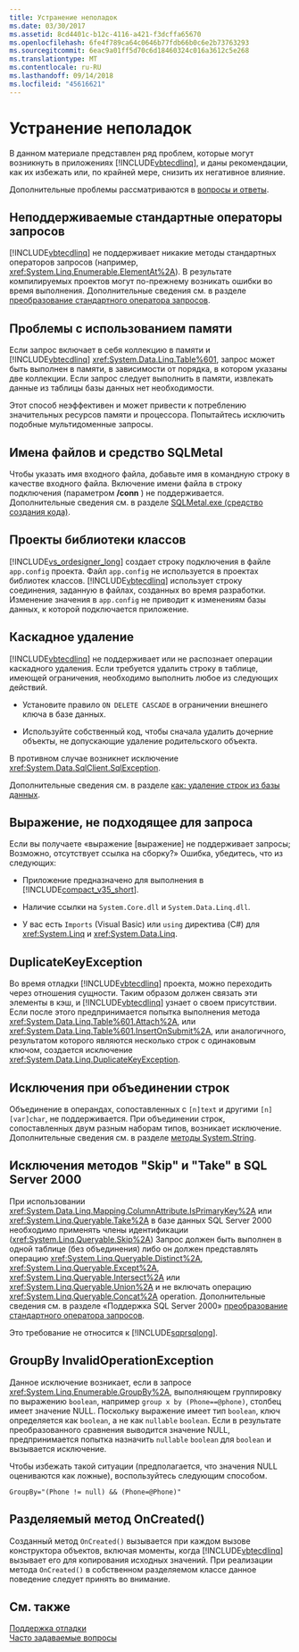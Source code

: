 ```yaml
---
title: Устранение неполадок
ms.date: 03/30/2017
ms.assetid: 8cd4401c-b12c-4116-a421-f3dcffa65670
ms.openlocfilehash: 6fe4f789ca64c0646b77fdb66b0c6e2b73763293
ms.sourcegitcommit: 6eac9a01ff5d70c6d18460324c016a3612c5e268
ms.translationtype: MT
ms.contentlocale: ru-RU
ms.lasthandoff: 09/14/2018
ms.locfileid: "45616621"
---
```

# <a name="troubleshooting"></a>Устранение неполадок
В данном материале представлен ряд проблем, которые могут возникнуть в приложениях [!INCLUDE[vbtecdlinq](../../../../../../includes/vbtecdlinq-md.md)], и даны рекомендации, как их избежать или, по крайней мере, снизить их негативное влияние.  
  
 Дополнительные проблемы рассматриваются в [вопросы и ответы](../../../../../../docs/framework/data/adonet/sql/linq/frequently-asked-questions.md).  
  
## <a name="unsupported-standard-query-operators"></a>Неподдерживаемые стандартные операторы запросов  
 [!INCLUDE[vbtecdlinq](../../../../../../includes/vbtecdlinq-md.md)] не поддерживает никакие методы стандартных операторов запросов (например, <xref:System.Linq.Enumerable.ElementAt%2A>). В результате компилируемых проектов могут по-прежнему возникать ошибки во время выполнения. Дополнительные сведения см. в разделе [преобразование стандартного оператора запросов](../../../../../../docs/framework/data/adonet/sql/linq/standard-query-operator-translation.md).  
  
## <a name="memory-issues"></a>Проблемы с использованием памяти  
 Если запрос включает в себя коллекцию в памяти и [!INCLUDE[vbtecdlinq](../../../../../../includes/vbtecdlinq-md.md)] <xref:System.Data.Linq.Table%601>, запрос может быть выполнен в памяти, в зависимости от порядка, в котором указаны две коллекции. Если запрос следует выполнить в памяти, извлекать данные из таблицы базы данных нет необходимости.  
  
 Этот способ неэффективен и может привести к потреблению значительных ресурсов памяти и процессора. Попытайтесь исключить подобные мультидоменные запросы.  
  
## <a name="file-names-and-sqlmetal"></a>Имена файлов и средство SQLMetal  
 Чтобы указать имя входного файла, добавьте имя в командную строку в качестве входного файла. Включение имени файла в строку подключения (параметром **/conn** ) не поддерживается. Дополнительные сведения см. в разделе [SQLMetal.exe (средство создания кода)](../../../../../../docs/framework/tools/sqlmetal-exe-code-generation-tool.md).  
  
## <a name="class-library-projects"></a>Проекты библиотеки классов  
 [!INCLUDE[vs_ordesigner_long](../../../../../../includes/vs-ordesigner-long-md.md)] создает строку подключения в файле `app.config` проекта. Файл `app.config` не используется в проектах библиотек классов. [!INCLUDE[vbtecdlinq](../../../../../../includes/vbtecdlinq-md.md)] использует строку соединения, заданную в файлах, созданных во время разработки. Изменение значения в `app.config` не приводит к изменениям базы данных, к которой подключается приложение.  
  
## <a name="cascade-delete"></a>Каскадное удаление  
 [!INCLUDE[vbtecdlinq](../../../../../../includes/vbtecdlinq-md.md)] не поддерживает или не распознает операции каскадного удаления. Если требуется удалить строку в таблице, имеющей ограничения, необходимо выполнить любое из следующих действий.  
  
-   Установите правило `ON DELETE CASCADE` в ограничении внешнего ключа в базе данных.  
  
-   Используйте собственный код, чтобы сначала удалить дочерние объекты, не допускающие удаление родительского объекта.  
  
 В противном случае возникнет исключение <xref:System.Data.SqlClient.SqlException>.  
  
 Дополнительные сведения см. в разделе [как: удаление строк из базы данных](../../../../../../docs/framework/data/adonet/sql/linq/how-to-delete-rows-from-the-database.md).  
  
## <a name="expression-not-queryable"></a>Выражение, не подходящее для запроса  
 Если вы получаете «выражение [выражение] не поддерживает запросы; Возможно, отсутствует ссылка на сборку?» Ошибка, убедитесь, что из следующих:  
  
-   Приложение предназначено для выполнения в [!INCLUDE[compact_v35_short](../../../../../../includes/compact-v35-short-md.md)].  
  
-   Наличие ссылки на `System.Core.dll` и `System.Data.Linq.dll`.  
  
-   У вас есть `Imports` (Visual Basic) или `using` директива (C#) для <xref:System.Linq> и <xref:System.Data.Linq>.  
  
## <a name="duplicatekeyexception"></a>DuplicateKeyException  
 Во время отладки [!INCLUDE[vbtecdlinq](../../../../../../includes/vbtecdlinq-md.md)] проекта, можно переходить через отношения сущности. Таким образом должен связать эти элементы в кэш, и [!INCLUDE[vbtecdlinq](../../../../../../includes/vbtecdlinq-md.md)] узнает о своем присутствии. Если после этого предпринимается попытка выполнения метода <xref:System.Data.Linq.Table%601.Attach%2A>, или <xref:System.Data.Linq.Table%601.InsertOnSubmit%2A>, или аналогичного, результатом которого являются несколько строк с одинаковым ключом, создается исключение <xref:System.Data.Linq.DuplicateKeyException>.  
  
## <a name="string-concatenation-exceptions"></a>Исключения при объединении строк  
 Объединение в операндах, сопоставленных с `[n]text` и другими `[n][var]char`, не поддерживается. При объединении строк, сопоставленных двум разным наборам типов, возникает исключение. Дополнительные сведения см. в разделе [методы System.String](../../../../../../docs/framework/data/adonet/sql/linq/system-string-methods.md).  
  
## <a name="skip-and-take-exceptions-in-sql-server-2000"></a>Исключения методов "Skip" и "Take" в SQL Server 2000  
 При использовании <xref:System.Data.Linq.Mapping.ColumnAttribute.IsPrimaryKey%2A> или <xref:System.Linq.Queryable.Take%2A> в базе данных SQL Server 2000 необходимо применять члены идентификации (<xref:System.Linq.Queryable.Skip%2A>) Запрос должен быть выполнен в одной таблице (без объединения) либо он должен представлять операцию <xref:System.Linq.Queryable.Distinct%2A>, <xref:System.Linq.Queryable.Except%2A>, <xref:System.Linq.Queryable.Intersect%2A> или <xref:System.Linq.Queryable.Union%2A> и не включать операцию <xref:System.Linq.Queryable.Concat%2A> operation. Дополнительные сведения см. в разделе «Поддержка SQL Server 2000» [преобразование стандартного оператора запросов](../../../../../../docs/framework/data/adonet/sql/linq/standard-query-operator-translation.md).  
  
 Это требование не относится к [!INCLUDE[sqprsqlong](../../../../../../includes/sqprsqlong-md.md)].  
  
## <a name="groupby-invalidoperationexception"></a>GroupBy InvalidOperationException  
 Данное исключение возникает, если в запросе <xref:System.Linq.Enumerable.GroupBy%2A>, выполняющем группировку по выражению `boolean`, например `group x by (Phone==@phone)`, столбец имеет значение NULL. Поскольку выражение имеет тип `boolean`, ключ определяется как `boolean`, а не как `nullable` `boolean`. Если в результате преобразованного сравнения выводится значение NULL, предпринимается попытка назначить `nullable` `boolean` для `boolean` и вызывается исключение.  
  
 Чтобы избежать такой ситуации (предполагается, что значения NULL оцениваются как ложные), воспользуйтесь следующим способом.  
  
 `GroupBy="(Phone != null) && (Phone=@Phone)"`  
  
## <a name="oncreated-partial-method"></a>Разделяемый метод OnCreated()  
 Созданный метод `OnCreated()` вызывается при каждом вызове конструктора объектов, включая моменты, когда [!INCLUDE[vbtecdlinq](../../../../../../includes/vbtecdlinq-md.md)] вызывает его для копирования исходных значений. При реализации метода `OnCreated()` в собственном разделяемом классе данное поведение следует принять во внимание.  
  
## <a name="see-also"></a>См. также  
 [Поддержка отладки](../../../../../../docs/framework/data/adonet/sql/linq/debugging-support.md)  
 [Часто задаваемые вопросы](../../../../../../docs/framework/data/adonet/sql/linq/frequently-asked-questions.md)
